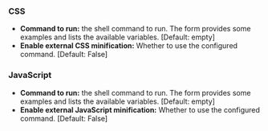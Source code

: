 ### CSS

* **Command to run:** the shell command to run. The form provides some examples and lists the available variables. \[Default: empty\]
* **Enable external CSS minification:** Whether to use the configured command. \[Default: False\]

### JavaScript

* **Command to run:** the shell command to run. The form provides some examples and lists the available variables. \[Default: empty\]
* **Enable external JavaScript minification:** Whether to use the configured command. \[Default: False\]